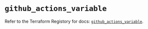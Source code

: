 # `github_actions_variable`

Refer to the Terraform Registory for docs: [`github_actions_variable`](https://registry.terraform.io/providers/integrations/github/5.23.0/docs/resources/actions_variable).
